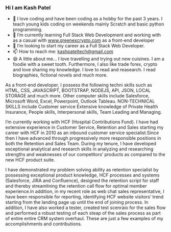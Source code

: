 ### Hi I am Kash Patel



- 🔭 I love coding and have been coding as a hobby for the past 3 years. I teach young kids coding on weekends mainly Scratch and basic python programming.
- 🌱 I’m currently learning Full Stack Web Development and working with as a casual with www.greenexcrypto.com as a front-end developer
- 🤔 I’m looking to start my career as a Full Stack Web Developer. 
- 📫 How to reach me: kashpateltech@gmail.com
- 😄 A little about me... I love travelling and trying out new cuisines. I am a foodie with a sweet tooth. Furthermore, I also like trade forex, crypto and love sharing my knowledge. I love to read and reasearch. I read biographies, fictional novels and much more.

As a front-end developer, I possess the following techni skills such as HTML, CSS, JAVASCRIPT, BOOTSTRAP, NODEJS, API, JSON, LOCAL STORAGE and much more. 
Other computer skills include Salesforce, Microsoft Word, Excel, Powerpoint, Outlook Tableau.
NON-TECHNICAL SKILLS include Customer service Extensive knowledge of Private Health Insurance, People skills, Interpersonal skills, Team Leading and Managing. 

I’m currently working with HCF (Hospital Contributions Fund). I have had extensive experience in Customer Service, Retention and Sales starting my career with HCF in 2010 as an inbound customer service specialist.Since then I have advanced through progressively more responsible positions in both the Retention and Sales Team. During my tenure, I have developed exceptional analytical and research skills in analyzing and researching strengths and weaknesses of our competitors’ products as compared to the new HCF product suite.

I have demonstrated my problem solving ability as retention specialist by possessing exceptional product knowledge, HCF processes and systems (Salesforce, JIRA and Confluence), designed the retention script for staff and thereby streamlining the retention call flow for optimal member experience.In addition, in my recent role as web chat sales representative, I have been responsible for reporting, identifying HCF website visitors’ trend starting from the landing page up until the end of joining process. In addition, I have also worked a tester, created test scenraio for the sales flow and performed a robust testing of each steap of the sales process as part of entire entire CRM system overhaul. These are just a few examples of my accomplishments and contributions.


